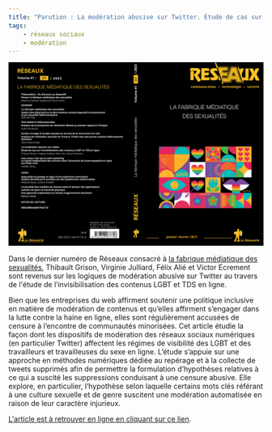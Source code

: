 ```yaml
---
title: "Parution : La modération abusive sur Twitter. Étude de cas sur l’invisibilisation des contenus LGBT et TDS en ligne"
tags:
    - réseaux sociaux
    - modération
---
```


![](Fp_WdDUWIAUL7b_.jpg)

Dans le dernier numéro de Réseaux consacré à [la fabrique médiatique des sexualités](https://www.cairn.info/revue-reseaux-2023-1-page-119.htm), Thibault Grison, Virginie Julliard, Félix Alié et Victor Ecrement sont revenus sur les logiques de modération abusive sur Twitter au travers de l'étude de l’invisibilisation des contenus LGBT et TDS en ligne.

Bien que les entreprises du web affirment soutenir une politique inclusive en matière de modération de contenus et qu’elles affirment s’engager dans la lutte contre la haine en ligne, elles sont régulièrement accusées de censure à l’encontre de communautés minorisées. Cet article étudie la façon dont les dispositifs de modération des réseaux sociaux numériques (en particulier Twitter) affectent les régimes de visibilité des LGBT et des travailleurs et travailleuses du sexe en ligne. L’étude s’appuie sur une approche en méthodes numériques dédiée au repérage et à la collecte de tweets supprimés afin de permettre la formulation d’hypothèses relatives à ce qui a suscité les suppressions conduisant à une censure abusive. Elle explore, en particulier, l’hypothèse selon laquelle certains mots clés référant à une culture sexuelle et de genre suscitent une modération automatisée en raison de leur caractère injurieux.

[L'article est à retrouver en ligne en cliquant sur ce lien](https://www.cairn.info/revue-reseaux-2023-1-page-119.htm).
